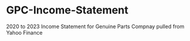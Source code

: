 # GPC-Income-Statement
2020 to 2023 Income Statement for Genuine Parts Compnay pulled from Yahoo Finance
